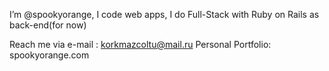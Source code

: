I’m @spookyorange,
I code web apps,
I do Full-Stack with Ruby on Rails as back-end(for now)


Reach me via e-mail : korkmazcoltu@mail.ru
Personal Portfolio: spookyorange.com


<!---
spookyorange/spookyorange is a ✨ special ✨ repository because its `README.md` (this file) appears on your GitHub profile.
You can click the Preview link to take a look at your changes.
--->
